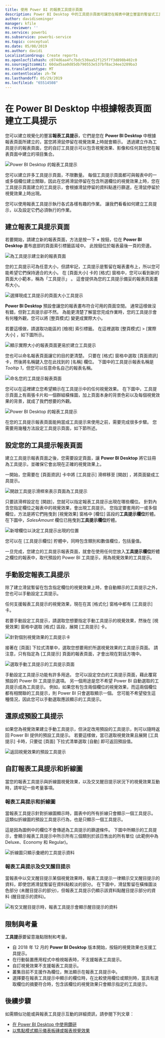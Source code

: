 ```yaml
---
title: 使用 Power BI 的報表工具提示頁面
description: Power BI Desktop 中的工具提示頁面可讓您在報表中建立豐富的暫留式工具提示視覺效果
author: davidiseminger
manager: kfile
ms.reviewer: ''
ms.service: powerbi
ms.subservice: powerbi-service
ms.topic: conceptual
ms.date: 05/08/2019
ms.author: davidi
LocalizationGroup: Create reports
ms.openlocfilehash: c074d6aa4fc7bdc530aa52f125f7f3d898b402c0
ms.sourcegitcommit: 60dad5aa0d85db790553e537bf8ac34ee3289ba3
ms.translationtype: MT
ms.contentlocale: zh-TW
ms.lasthandoff: 05/29/2019
ms.locfileid: "65514508"
---
```

# <a name="create-tooltips-based-on-report-pages-in-power-bi-desktop"></a>在 Power BI Desktop 中根據報表頁面建立工具提示
您可以建立視覺化的豐富**報表工具提示**，它們是您在 **Power BI Desktop** 中根據報表頁面所建立的，當您將滑鼠停留在視覺效果上時就會顯示。 透過建立作為工具提示的報表頁面，您的自訂工具提示可以包含視覺效果、影像和任何其他您在報表頁面中建立的項目集合。 

![Power BI Desktop 的報表工具提示](media/desktop-tooltips/desktop-tooltips_00a.png)

您可以建立許多工具提示頁面，不限數量。 每個工具提示頁面都可與報表中的一或多個欄位建立關聯，因此在您將滑鼠停留在包含所選欄位的視覺效果上時，您在工具提示頁面建立的工具提示，會根據滑鼠停留的資料點進行篩選，在滑鼠停留於視覺效果上時出現。 

您可以使用報表工具提示執行各式各樣有趣的作業。 讓我們看看如何建立工具提示，以及設定它們必須執行的作業。

## <a name="create-a-report-tooltip-page"></a>建立報表工具提示頁面
若要開始，請建立新的報表頁面，方法是按一下 **+** 按鈕，位在 **Power BI Desktop** 畫布底部的頁面索引標籤區域中。 此按鈕位於報表最後一頁的旁邊。 

![為工具提示建立新的報表頁面](media/desktop-tooltips/desktop-tooltips_02.png)

您的工具提示可為任意大小，但請牢記，工具提示是暫留在報表畫布上，所以您可能希望它們保持適合的大小。 在 [頁面大小]  卡的 [格式]  窗格中，您可以看到新的頁面大小範本，稱為「工具提示」  。 這會提供為您的工具提示備妥的報表頁面畫布大小。

![選擇現成工具提示的頁面大小工具提示](media/desktop-tooltips/desktop-tooltips_03.png)

**Power BI Desktop** 預設會讓您的報表畫布符合可用的頁面空間。 通常這樣做沒有錯，但對工具提示卻不然。 為能更清楚了解當您完成作業時，您的工具提示會有何種外觀，您可以將 [整頁模式]  變更成實際大小。 

若要這樣做，請選取功能區的 [檢視]  索引標籤。 在這裡選取 [整頁模式] > [實際大小]  ，如下圖所示。

![顯示實際大小的報表頁面更易於建立工具提示](media/desktop-tooltips/desktop-tooltips_04.png)

您也可以命名報表頁面讓它的目的更清楚。 只要在 [格式]  窗格中選取 [頁面資訊]  卡，然後將名稱鍵入您在此找到的 [名稱]  欄位。 下圖中的工具提示報表名稱是 *Tooltip 1*，但您可以任意命名自己的報表名稱。

![命名您的工具提示報表頁面](media/desktop-tooltips/desktop-tooltips_05.png)

您可以在這裡建立您希望顯示在工具提示中的任何視覺效果。 在下圖中，工具提示頁面上有兩張卡片和一個群組橫條圖，加上頁面本身的背景色彩以及每個視覺效果的背景，就成了我們想要的外觀。

![Power BI Desktop 的報表工具提示](media/desktop-tooltips/desktop-tooltips_06.png)

在您的工具提示報表頁面能夠當成工具提示來使用之前，需要完成很多步驟。 您需要用幾種方法設定工具提示頁面，如下節所述。 

## <a name="configure-your-tooltip-report-page"></a>設定您的工具提示報表頁面

建立工具提示報表頁面之後，您需要設定頁面，讓 **Power BI Desktop** 將它註冊為工具提示，並確保它會出現在正確的視覺效果上。

一開始，您需要在 [頁面資訊]  卡中將 [工具提示]  滑桿移至 [開啟]  ，將頁面變成工具提示。 

![開啟工具提示滑桿來表示頁面為工具提示](media/desktop-tooltips/desktop-tooltips_07.png)

只要該滑桿設定在 [開啟]，您就可以指定報表工具提示出現在哪些欄位。 針對內含您指定欄位之報表中的視覺效果，會出現工具提示。 您指定要套用的一或多個欄位，方法是將它們拖曳到 [視覺效果]  窗格中 [欄位]  區段的**工具提示欄位**貯體。 在下圖中，*SalesAmount* 欄位已拖曳到**工具提示欄位**貯體。

![新增欄位以決定工具提示出現的位置](media/desktop-tooltips/desktop-tooltips_08.png)
 
您可以在 [工具提示欄位]  貯體中，同時包含類別和數值欄位，包括量值。

一旦完成，您建立的工具提示報表頁面，就會在使用任何您放入**工具提示欄位**貯體之欄位的報表中，取代預設的 Power BI 工具提示，用為視覺效果的工具提示。

## <a name="manually-setting-a-report-tooltip"></a>手動設定報表工具提示

除了建立滑鼠暫留在包含指定欄位的視覺效果上時，會自動顯示的工具提示之外，您也可以手動設定工具提示。 

任何支援報表工具提示的視覺效果，現在在其 [格式化]  窗格中都有 [工具提示]  卡。 

若要手動設定工具提示，請選取您想要指定手動工具提示的視覺效果，然後在 [視覺效果]  窗格中選取 [格式]  區段，展開 [工具提示]  卡。

![針對個別視覺效果的工具提示卡](media/desktop-tooltips/desktop-tooltips_09.png)

接著在 [頁面]  下拉式清單中，選取您想要用於所選視覺效果的工具提示頁面。 請注意，只有指定為 [工具提示]  頁面的報表頁面，才會出現在對話方塊中。

![選取手動工具提示的工具提示頁面](media/desktop-tooltips/desktop-tooltips_10.png)

手動設定工具提示功能有許多用途。 您可以設定空白的工具提示頁面，藉此覆寫預設的 Power BI 工具提示選項。 另一個用途是您不希望 Power BI 自動選取的工具提示成為工具提示。 例如，如果您有包含兩個欄位的視覺效果，而這兩個欄位都有相關聯的工具提示，則 Power BI 只會選取顯示一個。 您可能不希望發生這種情況，因此您可以手動選取應該顯示的工具提示。

## <a name="reverting-to-default-tooltips"></a>還原成預設工具提示

如果您為視覺效果建立手動工具提示，但決定改用預設的工具提示，則可以隨時返回 Power BI 提供的預設工具提示。 若要這樣做，當已選取視覺效果且展開 [工具提示]  卡時，只要從 [頁面]  下拉式清單選取 [自動]  即可返回預設值。

![返回視覺效果的預設工具提示](media/desktop-tooltips/desktop-tooltips_11.png)

## <a name="custom-report-tooltips-and-line-charts"></a>自訂報表工具提示和折線圖

當您的報表工具提示與折線圖視覺效果，以及交叉醒目提示狀況下的視覺效果互動時，請牢記一些考量事項。

### <a name="report-tooltips-and-line-charts"></a>報表工具提示和折線圖

當報表工具提示針對折線圖顯示時，圖表中的所有折線只會顯示一個工具提示。 這類似折線圖的預設工具提示行為，也是只顯示一個工具提示。 

這是因為圖例中的欄位不會傳遞為工具提示的篩選條件。 下圖中所顯示的工具提示，會顯示報表工具提示中所示所有三個類別於該日售出的所有單位 (此範例中為 Deluxe、Economy 和 Regular)。 

![折線圖只顯示彙總的工具提示資料](media/desktop-tooltips/desktop-tooltips_12.png)

### <a name="report-tooltips-and-cross-highlighting"></a>報表工具提示及交叉醒目提示

當報表中以交叉醒目提示某個視覺效果時，報表工具提示一律顯示交叉醒目提示的資料，即使您將滑鼠暫留在資料點較淡的部分。 在下圖中，滑鼠暫留在橫條圖淡色部分 (未醒目提示的部分)，但報表工具提示仍顯示該資料點醒目提示部分的資料 (醒目提示的資料)。

![有交叉醒目提示時，報表工具提示會顯示醒目提示的資料](media/desktop-tooltips/desktop-tooltips_13.png)



## <a name="limitations-and-considerations"></a>限制與考量
**工具提示**要留意幾點限制和考量。

* 自 2018 年 12 月的 **Power BI Desktop** 版本開始，按鈕的視覺效果也支援工具提示。
* 在行動裝置應用程式中檢視報表時，不支援報表工具提示。 
* 自訂視覺效果不支援報表工具提示。 
* 叢集目前不支援作為欄位，無法顯示在報表工具提示中。 
* 選擇要在報表工具提示中顯示的欄位時，在比較使用欄位或類別時，當具有選取欄位的摘要符合時，包含該欄位的視覺效果只會顯示指定的工具提示。 



## <a name="next-steps"></a>後續步驟
如需類似功能或與報表工具提示互動的詳細資訊，請參閱下列文章：

* [在 Power BI Desktop 中使用鑽研](desktop-drillthrough.md)
* [以焦點模式顯示儀表板磚或報表視覺效果](consumer/end-user-focus.md)

